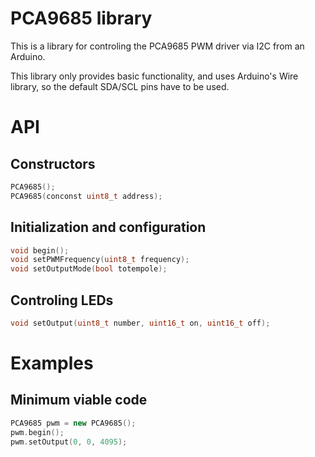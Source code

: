 # PCA9685 library
This is a library for controling the PCA9685 PWM driver via I2C from an Arduino.

This library only provides basic functionality, and uses Arduino's Wire library, so the default SDA/SCL pins have to be used.

# API

## Constructors
```cpp
PCA9685();
PCA9685(conconst uint8_t address);
```

## Initialization and configuration
```cpp
void begin();
void setPWMFrequency(uint8_t frequency);
void setOutputMode(bool totempole);
```

## Controling LEDs
```cpp
void setOutput(uint8_t number, uint16_t on, uint16_t off);
```

# Examples

## Minimum viable code
```cpp
PCA9685 pwm = new PCA9685();
pwm.begin();
pwm.setOutput(0, 0, 4095);
```
